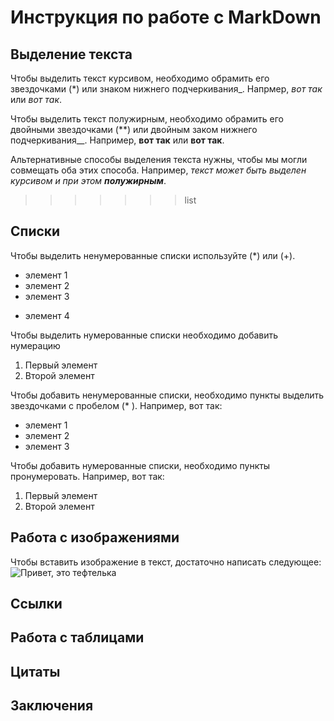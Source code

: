 # Инструкция по работе с MarkDown

## Выделение текста 

Чтобы выделить текст курсивом, необходимо обрамить его звездочками (*) или знаком нижнего подчеркивания_. Напрмер, *вот так* или _вот так_.

Чтобы выделить текст полужирным, необходимо обрамить его двойными звездочками (**) или двойным заком нижнего подчеркивания__. Например, **вот так** или __вот так__.

Альтернативные способы выделения текста нужны, чтобы мы могли совмещать оба этих способа. Например, _текст может быть выделен курсивом и при этом **полужирным**_.
>>>>>>> list


## Списки
Чтобы выделить ненумерованные списки используйте (*) или (+).
* элемент 1
* элемент 2
* элемент 3
+ элемент 4

Чтобы выделить нумерованные списки необходимо добавить нумерацию
1. Первый элемент
2. Второй элемент



Чтобы добавить ненумерованные списки, необходимо пункты выделить звездочками с пробелом (* ). Например, вот так:
* элемент 1
* элемент 2
* элемент 3

Чтобы добавить нумерованные списки, необходимо пункты пронумеровать. Например, вот так:
1. Первый элемент
2. Второй элемент

## Работа с изображениями

Чтобы вставить изображение в текст, достаточно написать следующее:
![Привет, это тефтелька](teftelka.jpg)

## Ссылки

## Работа с таблицами

## Цитаты

## Заключения
